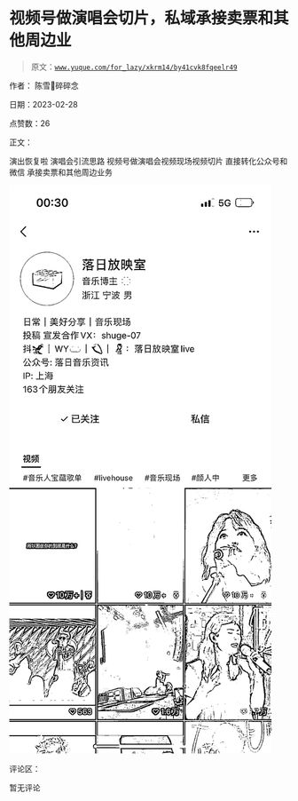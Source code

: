 # 视频号做演唱会切片，私域承接卖票和其他周边业

> 原文：[`www.yuque.com/for_lazy/xkrm14/by41cvk8fqeelr49`](https://www.yuque.com/for_lazy/xkrm14/by41cvk8fqeelr49)



作者： 陈雪🦉碎碎念 

日期：2023-02-28 

点赞数：26 

正文： 

演出恢复啦 演唱会引流思路 视频号做演唱会视频现场视频切片 直接转化公众号和微信 承接卖票和其他周边业务 

![](img/77a3ec59c64a1947c6fe352d92f69ca5.png)  

评论区： 

暂无评论 

